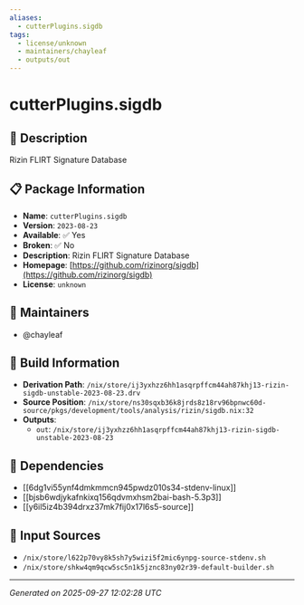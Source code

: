 ```yaml
---
aliases:
  - cutterPlugins.sigdb
tags:
  - license/unknown
  - maintainers/chayleaf
  - outputs/out
---
```


# cutterPlugins.sigdb

## 📝 Description

Rizin FLIRT Signature Database

## 📋 Package Information

- **Name**: `cutterPlugins.sigdb`
- **Version**: `2023-08-23`
- **Available**: ✅ Yes
- **Broken**: ✅ No
- **Description**: Rizin FLIRT Signature Database
- **Homepage**: [https://github.com/rizinorg/sigdb](https://github.com/rizinorg/sigdb)
- **License**: `unknown`
## 👥 Maintainers

- @chayleaf


## 🔧 Build Information

- **Derivation Path**: `/nix/store/ij3yxhzz6hh1asqrpffcm44ah87khj13-rizin-sigdb-unstable-2023-08-23.drv`
- **Source Position**: `/nix/store/ns30sqxb36k8jrds8z18rv96bpnwc60d-source/pkgs/development/tools/analysis/rizin/sigdb.nix:32`
- **Outputs**:
  - `out`:  `/nix/store/ij3yxhzz6hh1asqrpffcm44ah87khj13-rizin-sigdb-unstable-2023-08-23`

## 🔗 Dependencies

- [[6dg1vi55ynf4dmkmmcn945pwdz010s34-stdenv-linux]]
- [[bjsb6wdjykafnkixq156qdvmxhsm2bai-bash-5.3p3]]
- [[y6il5iz4b394drxz37mk7fij0x17l6s5-source]]

## 📁 Input Sources

- `/nix/store/l622p70vy8k5sh7y5wizi5f2mic6ynpg-source-stdenv.sh`
- `/nix/store/shkw4qm9qcw5sc5n1k5jznc83ny02r39-default-builder.sh`

---
*Generated on 2025-09-27 12:02:28 UTC*
